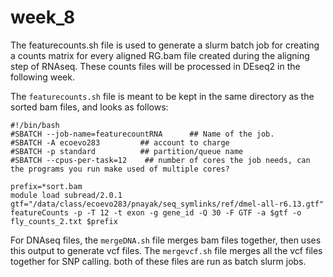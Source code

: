 # week_8

The featurecounts.sh file is used to generate a slurm batch job for creating a counts matrix for every aligned RG.bam file created during the aligning step of RNAseq. These counts files will be processed in DEseq2 in the following week.

The `featurecounts.sh` file is meant to be kept in the same directory as the sorted bam files, and looks as follows:

```
#!/bin/bash
#SBATCH --job-name=featurecountRNA      ## Name of the job.
#SBATCH -A ecoevo283         ## account to charge
#SBATCH -p standard          ## partition/queue name
#SBATCH --cpus-per-task=12    ## number of cores the job needs, can the programs you run make used of multiple cores?

prefix=*sort.bam
module load subread/2.0.1
gtf="/data/class/ecoevo283/pnayak/seq_symlinks/ref/dmel-all-r6.13.gtf"
featureCounts -p -T 12 -t exon -g gene_id -Q 30 -F GTF -a $gtf -o fly_counts_2.txt $prefix

```

For DNAseq files, the `mergeDNA.sh` file merges bam files together, then uses this output to generate vcf files. 
The `mergevcf.sh` file merges all the vcf files together for SNP calling.
both of these files are run as batch slurm jobs.


